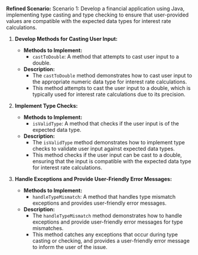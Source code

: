 **Refined Scenario:** Scenario 1: Develop a financial application using Java, implementing type casting and type checking to ensure that user-provided values are compatible with the expected data types for interest rate calculations.

1. **Develop Methods for Casting User Input:**
    
    - **Methods to Implement:**
        - `castToDouble`: A method that attempts to cast user input to a double.
    - **Description:**
        - The `castToDouble` method demonstrates how to cast user input to the appropriate numeric data type for interest rate calculations.
        - This method attempts to cast the user input to a double, which is typically used for interest rate calculations due to its precision.
2. **Implement Type Checks:**
    
    - **Methods to Implement:**
        - `isValidType`: A method that checks if the user input is of the expected data type.
    - **Description:**
        - The `isValidType` method demonstrates how to implement type checks to validate user input against expected data types.
        - This method checks if the user input can be cast to a double, ensuring that the input is compatible with the expected data type for interest rate calculations.
3. **Handle Exceptions and Provide User-Friendly Error Messages:**
    
    - **Methods to Implement:**
        - `handleTypeMismatch`: A method that handles type mismatch exceptions and provides user-friendly error messages.
    - **Description:**
        - The `handleTypeMismatch` method demonstrates how to handle exceptions and provide user-friendly error messages for type mismatches.
        - This method catches any exceptions that occur during type casting or checking, and provides a user-friendly error message to inform the user of the issue.